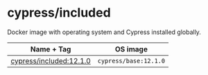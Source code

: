 # cypress/included

Docker image with operating system and Cypress installed globally.

Name + Tag | OS image
--- | ---
[cypress/included:12.1.0](12.1.0) | `cypress/base:12.1.0`
